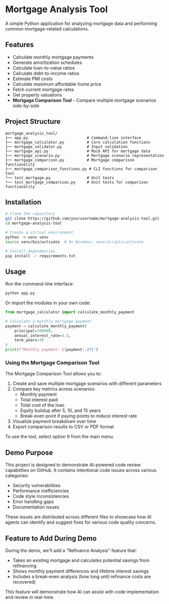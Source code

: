 # Mortgage Analysis Tool

A simple Python application for analyzing mortgage data and performing common mortgage-related calculations.

## Features

- Calculate monthly mortgage payments
- Generate amortization schedules
- Calculate loan-to-value ratios
- Calculate debt-to-income ratios
- Estimate PMI costs
- Calculate maximum affordable home price
- Fetch current mortgage rates
- Get property valuations
- **Mortgage Comparison Tool** - Compare multiple mortgage scenarios side-by-side

## Project Structure

```
mortgage_analysis_tool/
├── app.py                          # Command-line interface
├── mortgage_calculator.py          # Core calculation functions
├── mortgage_validator.py           # Input validation
├── mortgage_api.py                 # Mock API for mortgage data
├── mortgage_scenario.py            # Mortgage scenario representation
├── mortgage_comparison.py          # Mortgage comparison functionality
├── mortgage_comparison_functions.py # CLI functions for comparison tool
└── test_mortgage.py                # Unit tests
└── test_mortgage_comparison.py     # Unit tests for comparison functionality
```

## Installation

```bash
# Clone the repository
git clone https://github.com/yourusername/mortgage-analysis-tool.git
cd mortgage-analysis-tool

# Create a virtual environment
python -m venv venv
source venv/bin/activate  # On Windows: venv\Scripts\activate

# Install dependencies
pip install -r requirements.txt
```

## Usage

Run the command-line interface:

```bash
python app.py
```

Or import the modules in your own code:

```python
from mortgage_calculator import calculate_monthly_payment

# Calculate a monthly mortgage payment
payment = calculate_monthly_payment(
    principal=300000,
    annual_interest_rate=4.5,
    term_years=30
)
print(f"Monthly payment: ${payment:.2f}")
```

### Using the Mortgage Comparison Tool

The Mortgage Comparison Tool allows you to:

1. Create and save multiple mortgage scenarios with different parameters
2. Compare key metrics across scenarios:
   - Monthly payment
   - Total interest paid
   - Total cost of the loan
   - Equity buildup after 5, 10, and 15 years
   - Break-even point if paying points to reduce interest rate
3. Visualize payment breakdown over time
4. Export comparison results to CSV or PDF format

To use the tool, select option 9 from the main menu.

## Demo Purpose

This project is designed to demonstrate AI-powered code review capabilities on GitHub. It contains intentional code issues across various categories:
- Security vulnerabilities
- Performance inefficiencies
- Code style inconsistencies
- Error handling gaps
- Documentation issues

These issues are distributed across different files to showcase how AI agents can identify and suggest fixes for various code quality concerns.

## Feature to Add During Demo

During the demo, we'll add a "Refinance Analysis" feature that:
- Takes an existing mortgage and calculates potential savings from refinancing
- Shows monthly payment differences and lifetime interest savings
- Includes a break-even analysis (how long until refinance costs are recovered)

This feature will demonstrate how AI can assist with code implementation and review in real-time.
